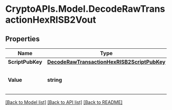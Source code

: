 # CryptoAPIs.Model.DecodeRawTransactionHexRISB2Vout

## Properties

Name | Type | Description | Notes
------------ | ------------- | ------------- | -------------
**ScriptPubKey** | [**DecodeRawTransactionHexRISB2ScriptPubKey**](DecodeRawTransactionHexRISB2ScriptPubKey.md) |  | 
**Value** | **string** | Represents the sent/received amount. | [optional] 

[[Back to Model list]](../README.md#documentation-for-models) [[Back to API list]](../README.md#documentation-for-api-endpoints) [[Back to README]](../README.md)

